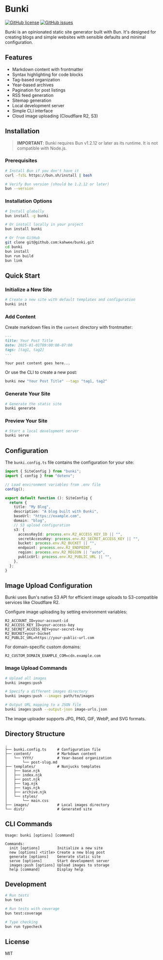 # Bunki

[![GitHub license](https://img.shields.io/github/license/kahwee/bunki)](https://github.com/kahwee/bunki/blob/main/LICENSE)
[![GitHub issues](https://img.shields.io/github/issues/kahwee/bunki)](https://github.com/kahwee/bunki/issues)

Bunki is an opinionated static site generator built with Bun. It's designed for creating blogs and simple websites with sensible defaults and minimal configuration.

## Features

- Markdown content with frontmatter
- Syntax highlighting for code blocks
- Tag-based organization
- Year-based archives
- Pagination for post listings
- RSS feed generation
- Sitemap generation
- Local development server
- Simple CLI interface
- Cloud image uploading (Cloudflare R2, S3)

## Installation

> **IMPORTANT**: Bunki requires Bun v1.2.12 or later as its runtime. It is not compatible with Node.js.

### Prerequisites

```bash
# Install Bun if you don't have it
curl -fsSL https://bun.sh/install | bash

# Verify Bun version (should be 1.2.12 or later)
bun --version
```

### Installation Options

```bash
# Install globally
bun install -g bunki

# Or install locally in your project
bun install bunki

# Or from GitHub
git clone git@github.com:kahwee/bunki.git
cd bunki
bun install
bun run build
bun link
```

## Quick Start

### Initialize a New Site

```bash
# Create a new site with default templates and configuration
bunki init
```

### Add Content

Create markdown files in the `content` directory with frontmatter:

```markdown
---
title: Your Post Title
date: 2025-01-01T09:00:00-07:00
tags: [tag1, tag2]
---

Your post content goes here...
```

Or use the CLI to create a new post:

```bash
bunki new "Your Post Title" --tags "tag1, tag2"
```

### Generate Your Site

```bash
# Generate the static site
bunki generate
```

### Preview Your Site

```bash
# Start a local development server
bunki serve
```

## Configuration

The `bunki.config.ts` file contains the configuration for your site:

```typescript
import { SiteConfig } from "bunki";
import { config } from "dotenv";

// Load environment variables from .env file
config();

export default function (): SiteConfig {
  return {
    title: "My Blog",
    description: "A blog built with Bunki",
    baseUrl: "https://example.com",
    domain: "blog",
    // S3 upload configuration
    s3: {
      accessKeyId: process.env.R2_ACCESS_KEY_ID || "",
      secretAccessKey: process.env.R2_SECRET_ACCESS_KEY || "",
      bucket: process.env.R2_BUCKET || "",
      endpoint: process.env.R2_ENDPOINT,
      region: process.env.R2_REGION || "auto",
      publicUrl: process.env.R2_PUBLIC_URL || "",
    },
  };
}
```

## Image Upload Configuration

Bunki uses Bun's native S3 API for efficient image uploads to S3-compatible services like Cloudflare R2.

Configure image uploading by setting environment variables:

```
R2_ACCOUNT_ID=your-account-id
R2_ACCESS_KEY_ID=your-access-key
R2_SECRET_ACCESS_KEY=your-secret-key
R2_BUCKET=your-bucket
R2_PUBLIC_URL=https://your-public-url.com
```

For domain-specific custom domains:

```
R2_CUSTOM_DOMAIN_EXAMPLE_COM=cdn.example.com
```

### Image Upload Commands

```bash
# Upload all images
bunki images:push

# Specify a different images directory
bunki images:push --images path/to/images

# Output URL mapping to a JSON file
bunki images:push --output-json image-urls.json
```

The image uploader supports JPG, PNG, GIF, WebP, and SVG formats.

## Directory Structure

```
.
├── bunki.config.ts     # Configuration file
├── content/            # Markdown content
│   └── YYYY/           # Year-based organization
│       └── post-slug.md
├── templates/          # Nunjucks templates
│   ├── base.njk
│   ├── index.njk
│   ├── post.njk
│   ├── tag.njk
│   ├── tags.njk
│   ├── archive.njk
│   └── styles/
│       └── main.css
├── images/             # Local images directory
└── dist/               # Generated site
```

## CLI Commands

```
Usage: bunki [options] [command]

Commands:
  init [options]        Initialize a new site
  new [options] <title> Create a new blog post
  generate [options]    Generate static site
  serve [options]       Start development server
  images:push [options] Upload images to storage
  help [command]        Display help
```

## Development

```bash
# Run tests
bun test

# Run tests with coverage
bun test:coverage

# Type checking
bun run typecheck
```

## License

MIT
